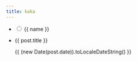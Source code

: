 ```yaml
---
title: kaka
---
```


<script lang="ts" setup>
import { ref } from 'vue'
import VPLink from 'vitepress/dist/client/theme-default/components/VPLink.vue'
// @ts-expect-error load data from .data files
import { data as posts } from '../.vitepress/theme/utils/getBlogList.data'

interface PostData {
  frontmatter: {
    title: string
    date: string
  }
  url: string
}

const currentFolder = ref('Life')
const organizedPosts = (posts as PostData[])
  .sort((a, b) => {
    const aDate = new Date(a.frontmatter.date)
    const bDate = new Date(b.frontmatter.date)
    return bDate.getTime() - aDate.getTime()
  })
  .map(({ url, frontmatter: { date, title } }) => {
    const folder = url.split('/')[2]
    return { folder, url, date, title }
  })

const allFolders = new Set(organizedPosts.map(post => post.folder))
</script>
  <div class="flex sm:flex-row flex-col">
    <nav class="sm:w-50 sm:h-100 h-20">
      <ul class="pl-0!  ">
        <li v-for="name in allFolders" :key="name" class="py-2 list-none sm:block inline">
          <input
            :id="name" v-model="currentFolder"
            class="appearance-none curse-pointer peer"
            type="radio" :value="name" name="folder"
          >
          <label
            class="cursor-pointer text-xl peer-checked:text-3xl transform-gpu transition-all duration-300 ease-in-out"
            :for="name"
          >{{ name }}</label>
        </li>
      </ul>
    </nav>
    <ul class="pl-2!">
      <li v-for="post in organizedPosts.filter(({ folder }) => folder === currentFolder)" :key="post.date" class="list-none p-0 m-0">
        <VPLink :href="post.url" class="text-xl">
          {{ post.title }}
        </VPLink>
        <p>
          {{ (new Date(post.date)).toLocaleDateString() }}
        </p>
        <br>
      </li>
    </ul>
  </div>
